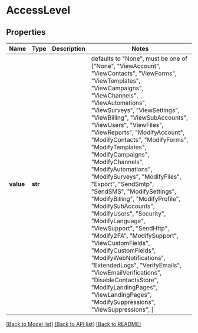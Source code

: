 # AccessLevel


## Properties
Name | Type | Description | Notes
------------ | ------------- | ------------- | -------------
**value** | **str** |  | defaults to "None",  must be one of ["None", "ViewAccount", "ViewContacts", "ViewForms", "ViewTemplates", "ViewCampaigns", "ViewChannels", "ViewAutomations", "ViewSurveys", "ViewSettings", "ViewBilling", "ViewSubAccounts", "ViewUsers", "ViewFiles", "ViewReports", "ModifyAccount", "ModifyContacts", "ModifyForms", "ModifyTemplates", "ModifyCampaigns", "ModifyChannels", "ModifyAutomations", "ModifySurveys", "ModifyFiles", "Export", "SendSmtp", "SendSMS", "ModifySettings", "ModifyBilling", "ModifyProfile", "ModifySubAccounts", "ModifyUsers", "Security", "ModifyLanguage", "ViewSupport", "SendHttp", "Modify2FA", "ModifySupport", "ViewCustomFields", "ModifyCustomFields", "ModifyWebNotifications", "ExtendedLogs", "VerifyEmails", "ViewEmailVerifications", "DisableContactsStore", "ModifyLandingPages", "ViewLandingPages", "ModifySuppressions", "ViewSuppressions", ]

[[Back to Model list]](../README.md#documentation-for-models) [[Back to API list]](../README.md#documentation-for-api-endpoints) [[Back to README]](../README.md)


